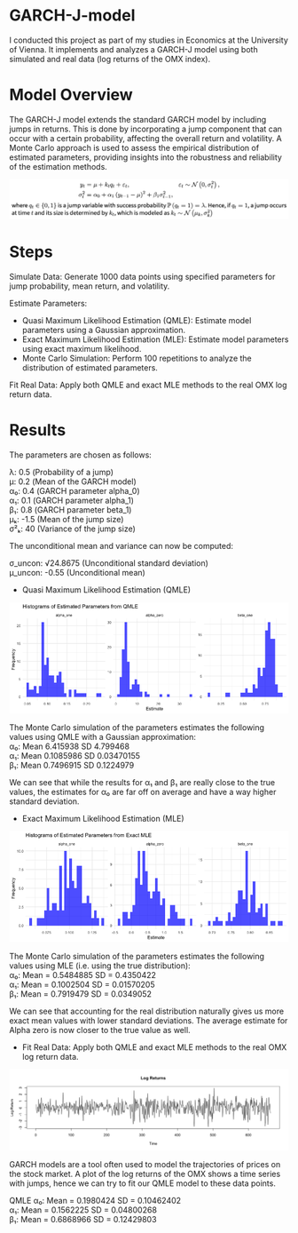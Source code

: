 # GARCH-J-model
I conducted this project as part of my studies in Economics at the University of Vienna. It implements and analyzes a GARCH-J model using both simulated and real data (log returns of the OMX index).

# Model Overview
The GARCH-J model extends the standard GARCH model by including jumps in returns. This is done by incorporating a jump component that can occur with a certain probability, affecting the overall return and volatility. A Monte Carlo approach is used to assess the empirical distribution of estimated parameters, providing insights into the robustness and reliability of the estimation methods.


![Model](images/model.png)


# Steps

Simulate Data: Generate 1000 data points using specified parameters for jump probability, mean return, and volatility.

Estimate Parameters:
- Quasi Maximum Likelihood Estimation (QMLE): Estimate model parameters using a Gaussian approximation.
- Exact Maximum Likelihood  Estimation (MLE): Estimate model parameters using exact maximum likelihood.
- Monte Carlo Simulation: Perform 100 repetitions to analyze the distribution of estimated parameters.

Fit Real Data: Apply both QMLE and exact MLE methods to the real OMX log return data.

# Results

The parameters are chosen as follows: 

λ: 0.5 (Probability of a jump)  
μ: 0.2 (Mean of the GARCH model)  
α₀: 0.4 (GARCH parameter alpha_0)  
α₁: 0.1 (GARCH parameter alpha_1)  
β₁: 0.8 (GARCH parameter beta_1)  
μₖ: -1.5 (Mean of the jump size)  
σ²ₖ: 40 (Variance of the jump size)  

The unconditional mean and variance can now be computed:

σ_uncon: √24.8675 (Unconditional standard deviation)  
μ_uncon: -0.55 (Unconditional mean)  


- Quasi Maximum Likelihood Estimation (QMLE)

![QMLE](images/EstimatedParametersfromQMLE.png)


The Monte Carlo simulation of the parameters estimates the following values using QMLE with a Gaussian approximation:  
α₀: Mean 6.415938  SD 4.799468  
α₁: Mean 0.1085986 SD 0.03470155  
β₁: Mean 0.7496915 SD 0.1224979  

We can see that while the results for α₁ and β₁ are really close to the true values, the estimates for α₀ are far off on average and have a way higher standard deviation.


- Exact Maximum Likelihood  Estimation (MLE)

![MLE](images/EstimatedParametersfromExactMLE.png)


The Monte Carlo simulation of the parameters estimates the following values using MLE (i.e. using the true distribution):  
α₀: Mean = 0.5484885 SD = 0.4350422  
α₁: Mean = 0.1002504 SD = 0.01570205  
β₁: Mean = 0.7919479 SD = 0.0349052  

We can see that accounting for the real distribution naturally gives us more exact mean values with lower standard deviations. The average estimate for Alpha zero is now closer
to the true value as well.

- Fit Real Data: Apply both QMLE and exact MLE methods to the real OMX log return data.

![MLE](images/LogReturns.png)


GARCH models are a tool often  used to model the trajectories of prices on the stock market. A plot of the log returns of the OMX shows a time series with jumps, 
hence we can try to fit our QMLE model to these data points.

QMLE
α₀: Mean = 0.1980424 SD = 0.10462402  
α₁: Mean = 0.1562225 SD = 0.04800268  
β₁: Mean = 0.6868966 SD = 0.12429803
